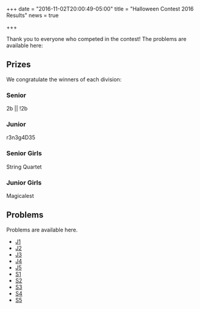 +++
date = "2016-11-02T20:00:49-05:00"
title = "Halloween Contest 2016 Results"
news = true

+++

Thank you to everyone who competed in the contest! The problems are available here:

## Prizes

We congratulate the winners of each division:

### Senior

<user>2b || !2b</user>

### Junior

<user>r3n3g4D35</user>

### Senior Girls

<user>String Quartet</user>

### Junior Girls

<user>Magicalest</user>

## Problems

Problems are available here. 

<ul class="large-list">
  <li><a href="/problems/mhc16j1">J1</a></li>
  <li><a href="/problems/mhc16j2">J2</a></li>
  <li><a href="/problems/mhc16j3">J3</a></li>
  <li><a href="/problems/mhc16j4">J4</a></li>
  <li><a href="/problems/mhc16j5">J5</a></li>
  <li><a href="/problems/mhc16s1">S1</a></li>
  <li><a href="/problems/mhc16s2">S2</a></li>
  <li><a href="/problems/mhc16s3">S3</a></li>
  <li><a href="/problems/mhc16s4">S4</a></li>
  <li><a href="/problems/mhc16s5">S5</a></li>
</ul>